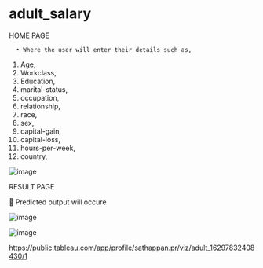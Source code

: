 # adult_salary

HOME PAGE
        
      •	Where the user will enter their details such as,
1.	Age,
2.	Workclass,
3.	Education,
4.	marital-status,
5.	occupation,
6.	relationship,
7.	race,
8.	sex,
9.	capital-gain,
10.	capital-loss,
11.	hours-per-week,
12.	country,


![image](https://user-images.githubusercontent.com/84607354/131341733-407f08d3-33be-4af2-a31a-9b7a11cf082c.png)

RESULT PAGE

	Predicted output will occure

![image](https://user-images.githubusercontent.com/84607354/131341779-cfefa8db-b2c3-4b30-ba23-2995da12d2bc.png)

![image](https://user-images.githubusercontent.com/84607354/131343073-b8a42c47-731a-4543-859a-97578e4af523.png)




https://public.tableau.com/app/profile/sathappan.pr/viz/adult_16297832408430/1
